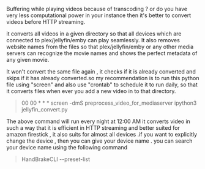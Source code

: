 Buffering while playing videos because of transcoding ? or do you have very less computational power in your instance then it's better to convert videos before HTTP streaming.

it converts all videos in a given directory so that all devices which are connected to plex/jellyfin/emby can play seamlessly. It also removes website names from the files so that plex/jellyfin/emby or any other media servers can recognize the movie names and shows the perfect metadata of any given movie.

It won't convert the same file again , it checks if it is already converted and skips if it has already converted.so my recommendation is to run this python file using "screen" and also use "crontab" to schedule it to run daily, so that it converts files when ever you add a new video in to that directory.

>00 00 * * * screen -dmS preprocess_video_for_mediaserver ipython3 jellyfin_convert.py

The above command will run every night at 12:00 AM
it converts video in such a way that it is efficient in HTTP streaming and better suited for amazon firestick , it also suits for almost all devices .if you want to explicitly change the device , then you can give your device name . you can search your device name using the following command
>HandBrakeCLI --preset-list
